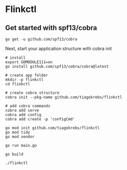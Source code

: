 # Flinkctl

## Get started with spf13/cobra
```
go get -u github.com/spf13/cobra
```

Next, start your application structure with cobra init

```
# install
export GOMODULE111=on
go install github.com/spf13/cobra/cobra@latest

# create app folder
mkdir -p flinkctl
cd flinkctl

# create cobra structure
cobra init --pkg-name github.com/tiagokrebs/flinkctl

# add cobra commands
cobra add serve
cobra add config
cobra add create -p 'configCmd'

go mod init github.com/tiagokrebs/flinkctl
go mod tidy
go mod vendor

go run main.go

go build

./flinkctl
```